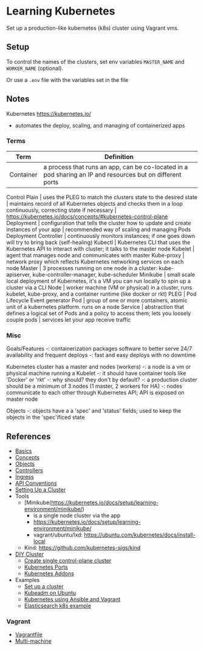 # Learning Kubernetes

Set up a production-like kubernetes (k8s) cluster using Vagrant vms.

## Setup

To control the names of the clusters, set env variables `MASTER_NAME` and `WORKER_NAME` (optional).

Or use a `.env` file with the variables set in the file

## Notes

Kubernetes https://kubernetes.io/
  - automates the deploy, scaling, and managing of containerized apps

### Terms

Term | Definition
---- | ----------
Container | a process that runs an app, can be co-located in a pod sharing an IP and resources but on different ports
Control Plain
  | uses the PLEG to match the clusters state to the desired state
  | maintains record of all Kubernetes objects and checks them in a loop continuously, correcting state if necessary
  | https://kubernetes.io/docs/concepts/#kubernetes-control-plane
Deployment
  | configuration that tells the cluster how to update and create instances of your app
  | recommended way of scaling and managing Pods
Deployment Controller | continuously monitors instances; if one goes down will try to bring back (self-healing)
Kubectl | Kubernetes CLI that uses the Kubernetes API to interact with cluster; it talks to the master node
Kubelet | agent that manages node and communicates with master
Kube-proxy | network proxy which reflects Kubernetes networking services on each node
Master | 3 processes running on one node in a cluster: kube-apiserver, kube-controller-manager, kube-scheduler
Minikube | small scale local deployment of Kubernetes, it's a VM you can run locally to spin up a cluster via a CLI
Node | worker machine (VM or physical) in a cluster, runs kubelet, kube-proxy, and a container runtime (like docker or rkt)
PLEG | Pod Lifecycle Event generator
Pod | group of one or more containers, atomic unit of a kubernetes platform.  runs on a node
Service
  | abstraction that defines a logical set of Pods and a policy to access them; lets you loosely couple pods
  |  services let your app receive traffic

### Misc
  Goals/Features
    -: containerization packages software to better serve 24/7 availability and frequent deploys
      -: fast and easy deploys with no downtime

  Kubernetes cluster has a master and nodes (workers)
    -: a node is a vm or physical machine running a Kubelet
    -: it should have container tools like 'Docker' or 'rkt'
      -: why should? they don't by default?
    -: a production cluster should be a minimum of 3 nodes (1 master, 2 workers for HA)
    -: nodes communicate to each other through Kubernetes API; API is exposed on master node

  Objects
    -: objects have a a 'spec' and 'status' fields; used to keep the objects in the 'spec'ificed state

## References

  - [Basics](https://kubernetes.io/docs/tutorials/kubernetes-basics/)
  - [Concepts](https://kubernetes.io/docs/concepts/)
  - [Objects](https://kubernetes.io/docs/concepts/overview/working-with-objects/kubernetes-objects/)
  - [Controllers](https://kubernetes.io/docs/concepts/architecture/controller/)
  - [Ingress](https://kubernetes.io/docs/concepts/services-networking/ingress/)
  - [API Conventions](https://git.k8s.io/community/contributors/devel/sig-architecture/api-conventions.md)
  - [Setting Up a Cluster](https://kubernetes.io/docs/setup/)
  - Tools
    - [Minikube(https://kubernetes.io/docs/setup/learning-environment/minikube/)
      - is a single node cluster via the app
      - https://kubernetes.io/docs/setup/learning-environment/minikube/
      - vagrant/ubuntu/lxd: https://ubuntu.com/kubernetes/docs/install-local
    - Kind: https://github.com/kubernetes-sigs/kind
  - [DIY Cluster](https://kubernetes.io/docs/setup/production-environment/container-runtimes/#docker)
    - [Create single control-plane cluster](https://kubernetes.io/docs/setup/production-environment/tools/kubeadm/create-cluster-kubeadm/)
    - [Kubernetes Ports](https://kubernetes.io/docs/setup/production-environment/tools/kubeadm/install-kubeadm/#check-required-ports)
    - [Kubernetes Addons](https://kubernetes.io/docs/concepts/cluster-administration/addons/)
  - Examples
    - [Set up a cluster](https://medium.com/@joseignaciocastelli92/how-to-make-your-first-local-cluster-with-kubernetes-e15fc4b262e7)
    - [Kubeadm on Ubuntu](https://www.digitalocean.com/community/tutorials/how-to-create-a-kubernetes-cluster-using-kubeadm-on-ubuntu-18-04)
    - [Kubernetes using Ansible and Vagrant](https://kubernetes.io/blog/2019/03/15/kubernetes-setup-using-ansible-and-vagrant/)
    - [Elasticsearch k8s example](https://sematext.com/blog/kubernetes-elasticsearch/)

### Vagrant

  - [Vagrantfile](https://www.vagrantup.com/docs/vagrantfile/)
  - [Multi-machine](https://www.vagrantup.com/docs/multi-machine/)
